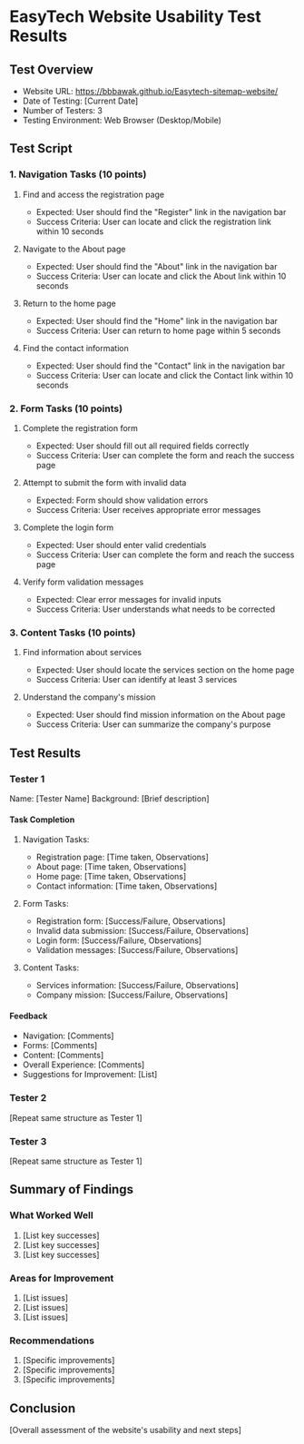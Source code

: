 # EasyTech Website Usability Test Results

## Test Overview
- Website URL: https://bbbawak.github.io/Easytech-sitemap-website/
- Date of Testing: [Current Date]
- Number of Testers: 3
- Testing Environment: Web Browser (Desktop/Mobile)

## Test Script

### 1. Navigation Tasks (10 points)
1. Find and access the registration page
   - Expected: User should find the "Register" link in the navigation bar
   - Success Criteria: User can locate and click the registration link within 10 seconds

2. Navigate to the About page
   - Expected: User should find the "About" link in the navigation bar
   - Success Criteria: User can locate and click the About link within 10 seconds

3. Return to the home page
   - Expected: User should find the "Home" link in the navigation bar
   - Success Criteria: User can return to home page within 5 seconds

4. Find the contact information
   - Expected: User should find the "Contact" link in the navigation bar
   - Success Criteria: User can locate and click the Contact link within 10 seconds

### 2. Form Tasks (10 points)
1. Complete the registration form
   - Expected: User should fill out all required fields correctly
   - Success Criteria: User can complete the form and reach the success page

2. Attempt to submit the form with invalid data
   - Expected: Form should show validation errors
   - Success Criteria: User receives appropriate error messages

3. Complete the login form
   - Expected: User should enter valid credentials
   - Success Criteria: User can complete the form and reach the success page

4. Verify form validation messages
   - Expected: Clear error messages for invalid inputs
   - Success Criteria: User understands what needs to be corrected

### 3. Content Tasks (10 points)
1. Find information about services
   - Expected: User should locate the services section on the home page
   - Success Criteria: User can identify at least 3 services

2. Understand the company's mission
   - Expected: User should find mission information on the About page
   - Success Criteria: User can summarize the company's purpose

## Test Results

### Tester 1
Name: [Tester Name]
Background: [Brief description]

#### Task Completion
1. Navigation Tasks:
   - Registration page: [Time taken, Observations]
   - About page: [Time taken, Observations]
   - Home page: [Time taken, Observations]
   - Contact information: [Time taken, Observations]

2. Form Tasks:
   - Registration form: [Success/Failure, Observations]
   - Invalid data submission: [Success/Failure, Observations]
   - Login form: [Success/Failure, Observations]
   - Validation messages: [Success/Failure, Observations]

3. Content Tasks:
   - Services information: [Success/Failure, Observations]
   - Company mission: [Success/Failure, Observations]

#### Feedback
- Navigation: [Comments]
- Forms: [Comments]
- Content: [Comments]
- Overall Experience: [Comments]
- Suggestions for Improvement: [List]

### Tester 2
[Repeat same structure as Tester 1]

### Tester 3
[Repeat same structure as Tester 1]

## Summary of Findings

### What Worked Well
1. [List key successes]
2. [List key successes]
3. [List key successes]

### Areas for Improvement
1. [List issues]
2. [List issues]
3. [List issues]

### Recommendations
1. [Specific improvements]
2. [Specific improvements]
3. [Specific improvements]

## Conclusion
[Overall assessment of the website's usability and next steps] 